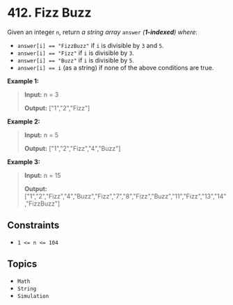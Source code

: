# 412. Fizz Buzz

Given an integer `n`, return _a string array_ `answer` _(**1-indexed**) where_:

* `answer[i] == "FizzBuzz"` if `i` is divisible by `3` and `5`.
* `answer[i] == "Fizz"` if `i` is divisible by `3`.
* `answer[i] == "Buzz"` if `i` is divisible by `5`.
* `answer[i] == i` (as a string) if none of the above conditions are true.

**Example 1:**

> **Input:** n = 3
>
> **Output:** \["1","2","Fizz"\]

**Example 2:**

> **Input:** n = 5
>
> **Output:** \["1","2","Fizz","4","Buzz"\]

**Example 3:**

> **Input:** n = 15
>
> **Output:** \["1","2","Fizz","4","Buzz","Fizz","7","8","Fizz","Buzz","11","Fizz","13","14","FizzBuzz"\]

## Constraints

* `1 <= n <= 104`

## Topics

* `Math`
* `String`
* `Simulation`
